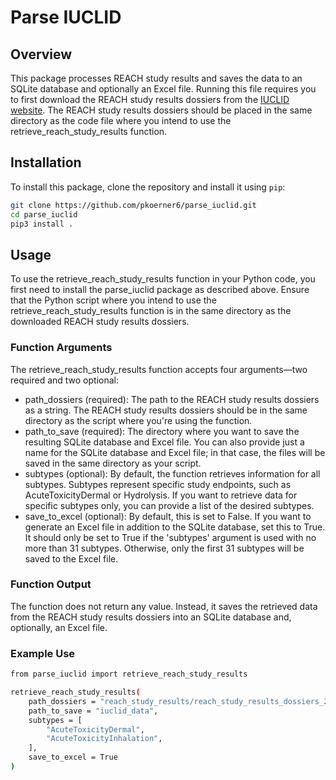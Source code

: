 # Parse IUCLID

## Overview

This package processes REACH study results and saves the data to an SQLite database and optionally an Excel file. Running this file requires you to first download the REACH study results dossiers from the [IUCLID website](https://iuclid6.echa.europa.eu). The REACH study results dossiers should be placed in the same directory as the code file where you intend to use the retrieve_reach_study_results function.

## Installation

To install this package, clone the repository and install it using `pip`:

```bash
git clone https://github.com/pkoerner6/parse_iuclid.git
cd parse_iuclid
pip3 install .
```

## Usage

To use the retrieve_reach_study_results function in your Python code, you first need to install the parse_iuclid package as described above. Ensure that the Python script where you intend to use the retrieve_reach_study_results function is in the same directory as the downloaded REACH study results dossiers.

### Function Arguments
The retrieve_reach_study_results function accepts four arguments—two required and two optional:

- path_dossiers (required): The path to the REACH study results dossiers as a string. The REACH study results dossiers should be in the same directory as the script where you're using the function.
- path_to_save (required): The directory where you want to save the resulting SQLite database and Excel file. You can also provide just a name for the SQLite database and Excel file; in that case, the files will be saved in the same directory as your script.
- subtypes (optional): By default, the function retrieves information for all subtypes. Subtypes represent specific study endpoints, such as AcuteToxicityDermal or Hydrolysis. If you want to retrieve data for specific subtypes only, you can provide a list of the desired subtypes.
- save_to_excel (optional): By default, this is set to False. If you want to generate an Excel file in addition to the SQLite database, set this to True. It should only be set to True if the 'subtypes' argument is used with no more than 31 subtypes. Otherwise, only the first 31 subtypes will be saved to the Excel file. 


### Function Output
The function does not return any value. Instead, it saves the retrieved data from the REACH study results dossiers into an SQLite database and, optionally, an Excel file.

### Example Use
```bash
from parse_iuclid import retrieve_reach_study_results

retrieve_reach_study_results(
    path_dossiers = "reach_study_results/reach_study_results_dossiers_23-05-2023",
    path_to_save = "iuclid_data", 
    subtypes = [
        "AcuteToxicityDermal",
        "AcuteToxicityInhalation",
    ],
    save_to_excel = True
)
```
